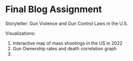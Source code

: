 # Final Blog Assignment

Storyteller: Gun Violence and Gun Control Laws in the U.S.

Visualizations:
1) Interactive map of mass shootings in the US in 2022
2) Gun Ownership rates and death correlation graph
3)
